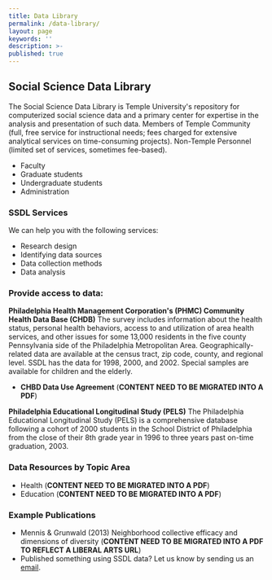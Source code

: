 ```yaml
---
title: Data Library
permalink: /data-library/
layout: page
keywords: ''
description: >-
published: true
---
```

## Social Science Data Library
The Social Science Data Library is Temple University's repository for computerized social science data and a primary center for expertise in the analysis and presentation of such data. Members of Temple Community (full, free service for instructional needs; fees charged for extensive analytical services on time-consuming projects). Non-Temple Personnel (limited set of services, sometimes fee-based).
- Faculty<br>
- Graduate students<br>
- Undergraduate students<br>
- Administration<br>

### SSDL Services
We can help you with the following services:
- Research design<br>
- Identifying data sources<br>
- Data collection methods<br>
- Data analysis<br>
 
### Provide access to data:
**Philadelphia Health Management Corporation's (PHMC) Community Health Data Base (CHDB)**
The survey includes information about the health status, personal health behaviors, access to and utilization of area health services, and other issues for some 13,000 residents in the five county Pennsylvania side of the Philadelphia Metropolitan Area. Geographically-related data are available at the census tract, zip code, county, and regional level. SSDL has the data for 1998, 2000, and 2002. Special samples are available for children and the elderly.
- **CHBD Data Use Agreement** (**CONTENT NEED TO BE MIGRATED INTO A PDF**)

**Philadelphia Educational Longitudinal Study (PELS)**
The Philadelphia Educational Longitudinal Study (PELS) is a comprehensive database following a cohort of 2000 students in the School District of Philadelphia from the close of their 8th grade year in 1996 to three years past on-time graduation, 2003.

### Data Resources by Topic Area
- Health (**CONTENT NEED TO BE MIGRATED INTO A PDF**)
- Education (**CONTENT NEED TO BE MIGRATED INTO A PDF**)

### Example Publications
- Mennis & Grunwald (2013) Neighborhood collective efficacy and dimensions of diversity (**CONTENT NEED TO BE MIGRATED INTO A PDF TO REFLECT A LIBERAL ARTS URL**)
- Published something using SSDL data? Let us know by sending us an [email](mailto:ssdl@temple.edu).
